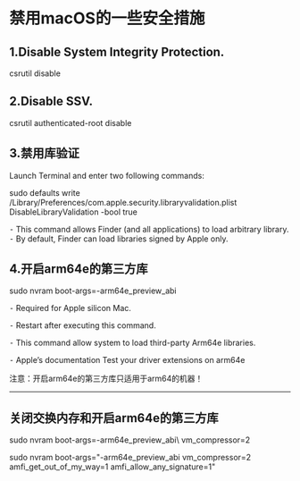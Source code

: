 # 禁用macOS的一些安全措施


## 1.Disable System Integrity Protection.

csrutil disable




## 2.Disable SSV.

csrutil authenticated-root disable



## 3.禁用库验证	
Launch Terminal and enter two following commands:

sudo defaults write /Library/Preferences/com.apple.security.libraryvalidation.plist DisableLibraryValidation -bool true

⁃	This command allows Finder (and all applications) to load arbitrary library.
⁃	By default, Finder can load libraries signed by Apple only.



## 4.开启arm64e的第三方库
sudo nvram boot-args=-arm64e_preview_abi



⁃	Required for Apple silicon Mac.


⁃	Restart after executing this command.


⁃	This command allow system to load third-party Arm64e libraries.


⁃	Apple’s documentation Test your driver extensions on arm64e



注意：开启arm64e的第三方库只适用于arm64的机器！

---


## 关闭交换内存和开启arm64e的第三方库
sudo nvram boot-args=-arm64e_preview_abi\ vm_compressor=2


sudo nvram boot-args="-arm64e_preview_abi vm_compressor=2 amfi_get_out_of_my_way=1 amfi_allow_any_signature=1"

